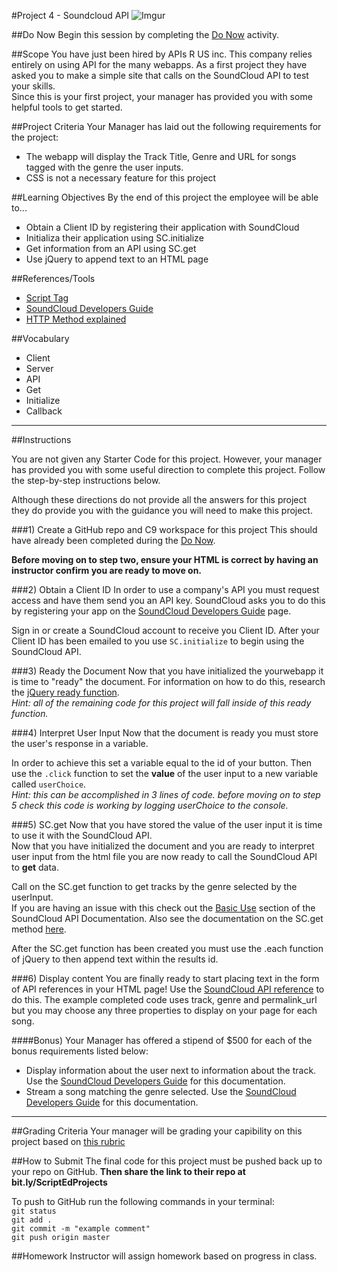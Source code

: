 #Project 4 - Soundcloud API
![Imgur](http://i.imgur.com/2kSeDCY.png)

##Do Now 
Begin this session by completing the [Do Now](doNow.md) activity.

##Scope
You have just been hired by APIs R US inc. This company relies entirely on using API for the many webapps. As a first project they have asked you to make a simple site that calls on the SoundCloud API to test your skills.  
Since this is your first project, your manager has provided you with some helpful tools to get started. 

##Project Criteria
Your Manager has laid out the following requirements for the project: 

* The webapp will display the Track Title, Genre and URL for songs tagged with the genre the user inputs.
* CSS is not a necessary feature for this project 


##Learning Objectives
By the end of this project the employee will be able to...

* Obtain a Client ID by registering their application with SoundCloud
* Initializa their application using SC.initialize
* Get information from an API using SC.get
* Use jQuery to append text to an HTML page

##References/Tools
* [Script Tag](http://javascript.crockford.com/script.html)
* [SoundCloud Developers Guide](developers.soundcloud.com/docs/api/guide)
* [HTTP Method explained](http://www.w3schools.com/tags/ref_httpmethods.asp)

 
##Vocabulary

* Client
* Server
* API
* Get 
* Initialize
* Callback 

***
##Instructions

You are not given any Starter Code for this project. However, your manager has provided you with some useful direction to complete this project. Follow the step-by-step instructions below. 

Although these directions do not provide all the answers for this project they do provide you with the guidance you will need to make this project.

###1) Create a GitHub repo and C9 workspace for this project
This should have already been completed during the [Do Now](doNow.md).

**Before moving on to step two, ensure your HTML is correct by having an instructor confirm you are ready to move on.** 

###2) Obtain a Client ID
In order to use a company's API you must request access and have them send you an API key. SoundCloud asks you to do this by registering your app on the [SoundCloud Developers Guide](developers.soundcloud.com/docs/api/guide) page.

Sign in or create a SoundCloud account to receive you Client ID. After your Client ID has been emailed to you use ```SC.initialize``` to begin using the SoundCloud API.


###3) Ready the Document
Now that you have initialized the yourwebapp it is time to "ready" the document. For information on how to do this, research the [jQuery ready function](learn.jquery.com/using-jquery-core/document-ready/).  
*Hint: all of the remaining code for this project will fall inside of this ready function.*


###4) Interpret User Input
Now that the document is ready you must store the user's response in a variable.  

In order to achieve this set a variable equal to the id of your button. Then use the ```.click``` function to set the **value**  of the user input to a new variable called ```userChoice```.     
*Hint: this can be accomplished in 3 lines of code. before moving on to step 5 check this code is working by logging userChoice to the console.*  

###5) SC.get
Now that you have stored the value of the user input it is time to use it with the SoundCloud API.  
Now that you have initialized the document and you are ready to interpret user input from the html file you are now ready to call the SoundCloud API to **get** data.  

Call on the SC.get function to get tracks by the genre selected by the userInput.  
If you are having an issue with this check out the [Basic Use](https://developers.soundcloud.com/docs/api/sdks#basic) section of the SoundCloud API Documentation. Also see the documentation on the SC.get method [here](https://developers.soundcloud.com/docs/api/sdks#methods).    


After the SC.get function has been created you must use the .each function of jQuery to then append text within the results id.


###6) Display content
You are finally ready to start placing text in the form of API references in your HTML page! Use the [SoundCloud API reference](https://developers.soundcloud.com/docs/api/reference#tracks) to do this. The example completed code uses track, genre and permalink_url but you may choose any three properties to display on your page for each song. 

####Bonus) 
Your Manager has offered a stipend of $500 for each of the bonus requirements listed below:  

* Display information about the user next to information about the track. Use the [SoundCloud Developers Guide](developers.soundcloud.com/docs/api/guide) for this documentation.
* Stream a song matching the genre selected. Use the [SoundCloud Developers Guide](developers.soundcloud.com/docs/api/guide) for this documentation.  

***

##Grading Criteria
Your manager will be grading your capibility on this project based on [this rubric](/assessment.md)

##How to Submit
The final code for this project must be pushed back up to your repo on GitHub. **Then share the link to their repo at bit.ly/ScriptEdProjects**

To push to GitHub run the following commands in your terminal:  
`git status`  
`git add .`  
`git commit -m "example comment"`  
`git push origin master`

##Homework
Instructor will assign homework based on progress in class.



